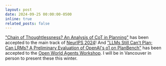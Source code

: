```yaml
---
layout: post
date: 2024-09-25 00:00:00-0500
inline: true
related_posts: false
---
```


["Chain of Thoughtlessness? An Analysis of CoT in Planning"](https://arxiv.org/abs/2405.04776) has been accepted to the main track of [NeurIPS 2024](https://neurips.cc/Conferences/2024)! And ["LLMs Still Can't Plan; Can LRMs? A Preliminary Evaluation of OpenAI's o1 on PlanBench"](https://arxiv.org/pdf/2409.13373) has been accepted to the [Open World Agents Workshop](https://sites.google.com/view/open-world-agents/home). I will be in Vancouver in person to present these this winter. 
